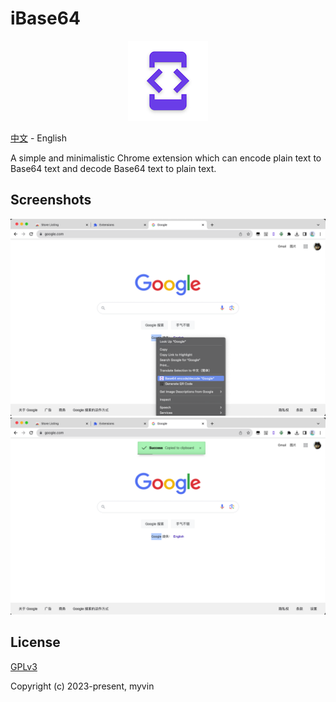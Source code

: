 # iBase64

<p align='center'>
    <img src='src/images/icons/128.png' alt="iBase64 logo">
</p>

[中文](README.zh.md) - English

A simple and minimalistic Chrome extension which can encode plain text to Base64 text and decode Base64 text to plain text.

## Screenshots

<img src='screenshots/1.png' alt="screenshot">
<img src='screenshots/2.png' alt="screenshot">

## License

[GPLv3](https://www.gnu.org/licenses/gpl-3.0.html)

Copyright (c) 2023-present, myvin